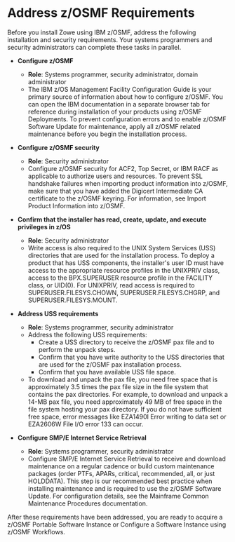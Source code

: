 # Address z/OSMF Requirements

Before you install Zowe using IBM z/OSMF, address the following installation and security requirements. Your systems programmers and security administrators can complete these tasks in parallel.  

* **Configure z/OSMF**
    * **Role**: Systems programmer, security administrator, domain administrator
    * The IBM z/OS Management Facility Configuration Guide is your primary source of information about how to configure z/OSMF. You can open the IBM documentation in a separate browser tab for reference during installation of your products using z/OSMF Deployments. To prevent configuration errors and to enable z/OSMF Software Update for maintenance, apply all z/OSMF related maintenance before you begin the installation process.

* **Configure z/OSMF security**
    * **Role**: Security administrator
    * Configure z/OSMF security for ACF2, Top Secret, or IBM RACF as applicable to authorize users and resources. To prevent SSL handshake failures when importing product information into z/OSMF, make sure that you have added the Digicert Intermediate CA certificate to the z/OSMF keyring. For information, see Import Product Information into z/OSMF.

* **Confirm that the installer has read, create, update, and execute privileges in z/OS**
   * **Role**: Security administrator
   * Write access is also required to the UNIX System Services (USS) directories that are used for the installation process. To deploy a product that has USS components, the installer's user ID must have access to the appropriate resource profiles in the UNIXPRIV class, access to the BPX.SUPERUSER resource profile in the FACILITY class, or UID(0). For UNIXPRIV, read access is required to SUPERUSER.FILESYS.CHOWN, SUPERUSER.FILESYS.CHGRP, and SUPERUSER.FILESYS.MOUNT.

* **Address USS requirements**
   * **Role**: Systems programmer, security administrator
   * Address the following USS requirements:
      * Create a USS directory to receive the z/OSMF pax file and to perform the unpack steps.
      * Confirm that you have write authority to the USS directories that are used for the z/OSMF pax installation process.
      * Confirm that you have available USS file space.
   * To download and unpack the pax file, you need free space that is approximately 3.5 times the pax file size in the file system that contains the pax directories. For example, to download and unpack a 14-MB pax file, you need approximately 49 MB of free space in the file system hosting your pax directory. If you do not have sufficient free space, error messages like EZA1490I Error writing to data set or EZA2606W File I/O error 133 can occur.   

* **Configure SMP/E Internet Service Retrieval**
    * **Role**: Systems programmer, security administrator
    * Configure SMP/E Internet Service Retrieval to receive and download maintenance on a regular cadence or build custom maintenance packages (order PTFs, APARs, critical, recommended, all, or just HOLDDATA). This step is our recommended best practice when installing maintenance and is required to use the z/OSMF Software Update. For configuration details, see the Mainframe Common Maintenance Procedures documentation.	

After these requirements have been addressed, you are ready to acquire a z/OSMF Portable Software Instance or Configure a Software Instance using z/OSMF Workflows.
